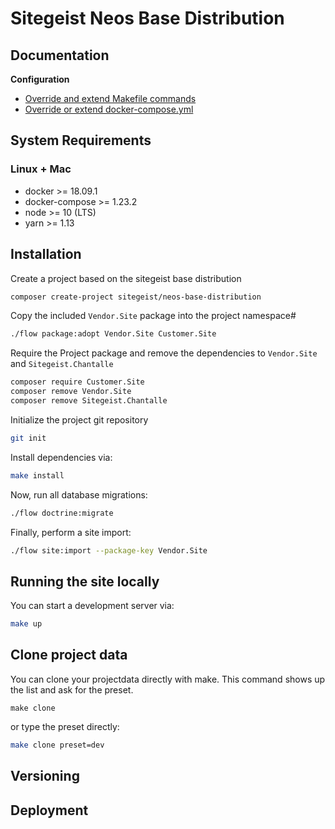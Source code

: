 # Sitegeist Neos Base Distribution

## Documentation

**Configuration**

* [Override and extend Makefile commands](docs/configuration/extend-makefile.md)
* [Override or extend docker-compose.yml](docs/configuration/override-docker-compose-yml.md)


## System Requirements

### Linux + Mac

* docker >= 18.09.1
* docker-compose >= 1.23.2
* node >= 10 (LTS)
* yarn >= 1.13

## Installation

Create a project based on the sitegeist base distribution

```sh
composer create-project sitegeist/neos-base-distribution
```

Copy the included `Vendor.Site` package into the project namespace#

```sh
./flow package:adopt Vendor.Site Customer.Site
```

Require the Project package and remove the dependencies to `Vendor.Site` and `Sitegeist.Chantalle`

```sh
composer require Customer.Site
composer remove Vendor.Site
composer remove Sitegeist.Chantalle
```

Initialize the project git repository
```sh
git init
```

Install dependencies via:

```sh
make install
```

Now, run all database migrations:

```sh
./flow doctrine:migrate
```

Finally, perform a site import:

```sh
./flow site:import --package-key Vendor.Site
```

## Running the site locally

You can start a development server via:

```sh
make up
```

## Clone project data

You can clone your projectdata directly with make. This command shows up the list and ask for the preset.

```
make clone
```

or type the preset directly:

```sh
make clone preset=dev
```

## Versioning

<!-- @TODO: Versioning -->

## Deployment

<!-- @TODO: Deployment -->
